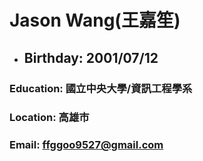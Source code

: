 # Jason Wang(王嘉笙)
- ## Birthday: 2001/07/12 ##
###  Education: 國立中央大學/資訊工程學系 
###  Location: 高雄市
###  Email: ffggoo9527@gmail.com

